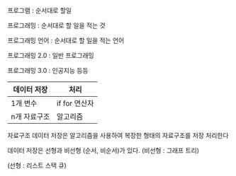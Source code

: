 프로그램 : 순서대로 할일

프로그래밍 : 순서대로 할 일을 적는 것

프로그래밍 언어 : 순서대로 할 일을 적는 언어

프로그래밍 2.0  : 일반 프로그래밍

프로그래밍 3.0 : 인공지능 등등





| 데이터 저장  | 처리          |
| ------------ | ------------- |
| 1개 변수     | if for 연산자 |
| n개 자료구조 | 알고리즘      |

자료구조 데이터 저장은 알고리즘을 사용하여 복장한 형태의 자료구조를 저장 처리한다

데이터 저장은 선형과 비선형 (순서, 비순서)가 있다. (비선형 : 그래프 트리)

(선형 : 리스트 스택 큐)